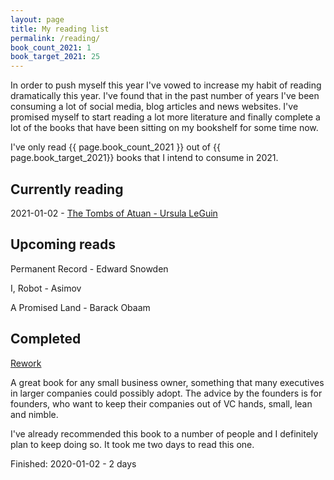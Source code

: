```yaml
---
layout: page
title: My reading list
permalink: /reading/
book_count_2021: 1
book_target_2021: 25
---
```


In order to push myself this year I've vowed to increase my habit of reading dramatically this year.  I've found that in the past number of years I've been consuming a lot of social media, blog articles and news websites.  I've promised myself to start reading a lot more literature and finally complete a lot of the books that have been sitting on my bookshelf for some time now.


I've only read {{ page.book_count_2021 }} out of {{ page.book_target_2021}} books that I intend to consume in 2021.

## Currently reading

2021-01-02 - [The Tombs of Atuan - Ursula LeGuin](https://www.amazon.com/Tombs-Atuan-Earthsea-Cycle/dp/1442459913)  

## Upcoming reads

Permanent Record - Edward Snowden

I, Robot - Asimov

A Promised Land - Barack Obaam



## Completed

[Rework](https://www.amazon.com/Rework-Jason-Fried/dp/0307463745)

A great book for any small business owner, something that many executives in larger companies could possibly adopt.  The advice by the founders is for founders, who want to keep their companies out of VC hands, small, lean and nimble.

I've already recommended this book to a number of people and I definitely plan to keep doing so.  It took me two days to read this one. 

Finished: 2020-01-02 - 2 days